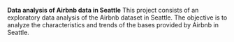 **Data analysis of Airbnb data in Seattle**
This project consists of an exploratory data analysis of the Airbnb dataset in Seattle. The objective is to analyze the characteristics and trends of the bases provided by Airbnb in Seattle.
